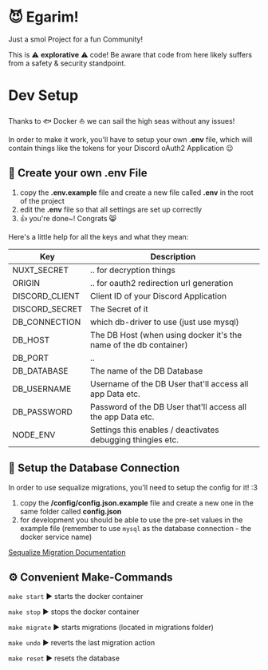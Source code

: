 # 😈 Egarim!

Just a smol Project for a fun Community!

This is ⚠️ **explorative** ⚠️ code! Be aware that code from here likely suffers from a safety & security standpoint.

# Dev Setup

Thanks to 🐟 Docker ⛵ we can sail the high seas without any issues!

In order to make it work, you'll have to setup your own **.env** file, which will contain things like the tokens for your Discord oAuth2 Application 😉

## 📁 Create your own .env File

1. copy the **.env.example** file and create a new file called **.env** in the root of the project
2. edit the **.env** file so that all settings are set up correctly
3. 👍 you're done~! Congrats 😸

Here's a little help for all the keys and what they mean:

|  Key   |  Description    |
|--------|-----------------|
|  NUXT_SECRET  |  .. for decryption things  |
|  ORIGIN       |  .. for oauth2 redirection url generation  |
|  DISCORD_CLIENT  |  Client ID of your Discord Application  |
|  DISCORD_SECRET  |  The Secret of it  |
|  DB_CONNECTION   |  which db-driver to use (just use mysql)  |
|  DB_HOST         |  The DB Host (when using docker it's the name of the db container)  |
|  DB_PORT         |  ..  |
|  DB_DATABASE     |  The name of the DB Database  |
|  DB_USERNAME     |  Username of the DB User that'll access all app Data etc.  |
|  DB_PASSWORD     |  Password of the DB User that'll access all the app Data etc.  |
|  NODE_ENV        |  Settings this enables / deactivates debugging thingies etc.  |

## 📖 Setup the Database Connection

In order to use sequalize migrations, you'll need to setup the config for it! :3 

1. copy the **/config/config.json.example** file and create a new one in the same folder called **config.json**
2. for development you should be able to use the pre-set values in the example file (remember to use `mysql` as the database connection - the docker service name)

[Sequalize Migration Documentation](https://sequelize.org/docs/v6/other-topics/migrations/#running-migrations)

## ⚙️ Convenient Make-Commands

`make start`    ▶️   starts the docker container

`make stop`     ▶️   stops the docker container

`make migrate`  ▶️   starts migrations (located in migrations folder)

`make undo`     ▶️   reverts the last migration action

`make reset`    ▶️   resets the database